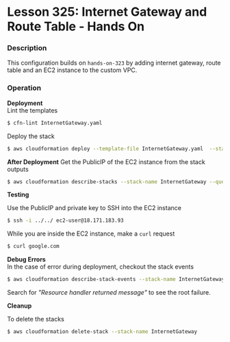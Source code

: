 # Lesson 325: Internet Gateway and Route Table - Hands On

### Description

This configuration builds on `hands-on-323` by adding internet gateway, route table and an EC2 instance to the custom VPC.

### Operation

**Deployment**  
Lint the templates

```bash
$ cfn-lint InternetGateway.yaml
```

Deploy the stack

```bash
$ aws cloudformation deploy --template-file InternetGateway.yaml  --stack-name InternetGateway
```

**After Deployment**
Get the PublicIP of the EC2 instance from the stack outputs

```bash
$ aws cloudformation describe-stacks --stack-name InternetGateway --query "Stacks[0].Outputs" --no-cli-pager
```

**Testing**

Use the PublicIP and private key to SSH into the EC2 instance

```bash
$ ssh -i ../../ ec2-user@18.171.183.93
```

While you are inside the EC2 instance, make a `curl` request

```bash
$ curl google.com
```

**Debug Errors**  
 In the case of error during deployment, checkout the stack events

```bash
$ aws cloudformation describe-stack-events --stack-name InternetGateway > events.json
```

Search for _"Resource handler returned message"_ to see the root failure.

**Cleanup**

To delete the stacks

```bash
$ aws cloudformation delete-stack --stack-name InternetGateway
```
